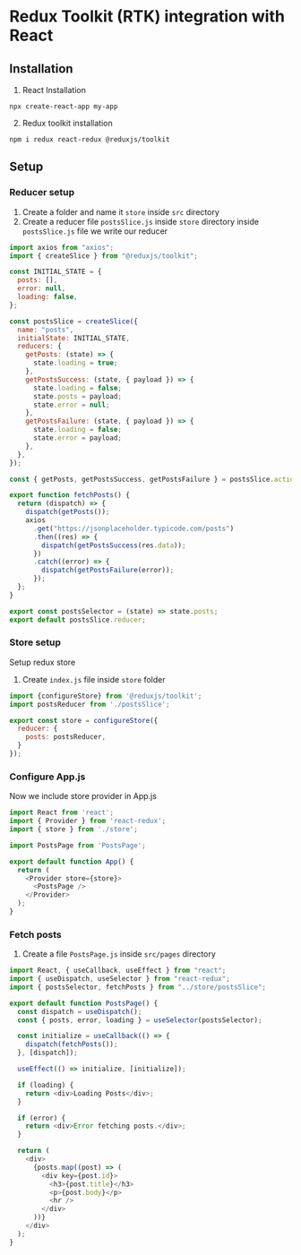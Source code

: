 # Redux Toolkit (RTK) integration with React


## Installation
1. React Installation

```
npx create-react-app my-app
```

2. Redux toolkit installation

```
npm i redux react-redux @reduxjs/toolkit
```

## Setup
### Reducer setup
1. Create a folder and name it `store` inside `src` directory
2. Create a reducer file `postsSlice.js` inside `store` directory inside `postsSlice.js` file we write our reducer

```javascript
import axios from "axios";
import { createSlice } from "@reduxjs/toolkit";

const INITIAL_STATE = {
  posts: [],
  error: null,
  loading: false,
};

const postsSlice = createSlice({
  name: "posts",
  initialState: INITIAL_STATE,
  reducers: {
    getPosts: (state) => {
      state.loading = true;
    },
    getPostsSuccess: (state, { payload }) => {
      state.loading = false;
      state.posts = payload;
      state.error = null;
    },
    getPostsFailure: (state, { payload }) => {
      state.loading = false;
      state.error = payload;
    },
  },
});

const { getPosts, getPostsSuccess, getPostsFailure } = postsSlice.actions;

export function fetchPosts() {
  return (dispatch) => {
    dispatch(getPosts());
    axios
      .get("https://jsonplaceholder.typicode.com/posts")
      .then((res) => {
        dispatch(getPostsSuccess(res.data));
      })
      .catch((error) => {
        dispatch(getPostsFailure(error));
      });
  };
}

export const postsSelector = (state) => state.posts;
export default postsSlice.reducer;
```

### Store setup
Setup redux store
1. Create `index.js` file inside `store` folder
```javascript
import {configureStore} from '@reduxjs/toolkit';
import postsReducer from './postsSlice';

export const store = configureStore({
  reducer: {
    posts: postsReducer,
  }
});
```

### Configure App.js
Now we include store provider in App.js
```javascript
import React from 'react';
import { Provider } from 'react-redux';
import { store } from './store';

import PostsPage from 'PostsPage';

export default function App() {
  return (
    <Provider store={store}>
      <PostsPage />
    </Provider>
  );
}
```

### Fetch posts
1. Create a file `PostsPage.js` inside `src/pages` directory
```javascript
import React, { useCallback, useEffect } from "react";
import { useDispatch, useSelector } from "react-redux";
import { postsSelector, fetchPosts } from "../store/postsSlice";

export default function PostsPage() {
  const dispatch = useDispatch();
  const { posts, error, loading } = useSelector(postsSelector);

  const initialize = useCallback(() => {
    dispatch(fetchPosts());
  }, [dispatch]);

  useEffect(() => initialize, [initialize]);

  if (loading) {
    return <div>Loading Posts</div>;
  }

  if (error) {
    return <div>Error fetching posts.</div>;
  }

  return (
    <div>
      {posts.map((post) => (
        <div key={post.id}>
          <h3>{post.title}</h3>
          <p>{post.body}</p>
          <hr />
        </div>
      ))}
    </div>
  );
}

```
